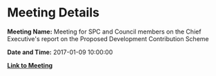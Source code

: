 # Meeting Details

**Meeting Name:** Meeting for SPC and Council members on the Chief Executive's report on the Proposed Development Contribution Scheme

**Date and Time:** 2017-01-09 10:00:00

**[Link to Meeting](https://www.limerick.ie/council/whats-on/meeting-spc-and-council-members-chief-executives-report-proposed-development)**
